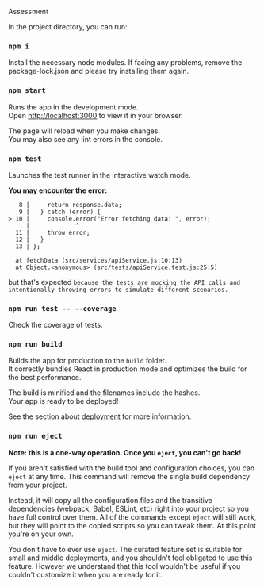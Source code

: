Assessment

In the project directory, you can run:

### `npm i`

Install the necessary node modules.
If facing any problems, remove the package-lock.json and please try installing them again.

### `npm start`

Runs the app in the development mode.\
Open [http://localhost:3000](http://localhost:3000) to view it in your browser.

The page will reload when you make changes.\
You may also see any lint errors in the console.

### `npm test`

Launches the test runner in the interactive watch mode.

__You may encounter the error:__ 

       8 |     return response.data;
       9 |   } catch (error) {
    > 10 |     console.error("Error fetching data: ", error);
         |             ^
      11 |     throw error;
      12 |   }
      13 | };

      at fetchData (src/services/apiService.js:10:13)
      at Object.<anonymous> (src/tests/apiService.test.js:25:5)


but that's expected `because the tests are mocking the API calls and intentionally throwing errors to simulate different scenarios.`

### `npm run test -- --coverage`

Check the coverage of tests.

### `npm run build`

Builds the app for production to the `build` folder.\
It correctly bundles React in production mode and optimizes the build for the best performance.

The build is minified and the filenames include the hashes.\
Your app is ready to be deployed!

See the section about [deployment](https://facebook.github.io/create-react-app/docs/deployment) for more information.

### `npm run eject`

**Note: this is a one-way operation. Once you `eject`, you can't go back!**

If you aren't satisfied with the build tool and configuration choices, you can `eject` at any time. This command will remove the single build dependency from your project.

Instead, it will copy all the configuration files and the transitive dependencies (webpack, Babel, ESLint, etc) right into your project so you have full control over them. All of the commands except `eject` will still work, but they will point to the copied scripts so you can tweak them. At this point you're on your own.

You don't have to ever use `eject`. The curated feature set is suitable for small and middle deployments, and you shouldn't feel obligated to use this feature. However we understand that this tool wouldn't be useful if you couldn't customize it when you are ready for it.
